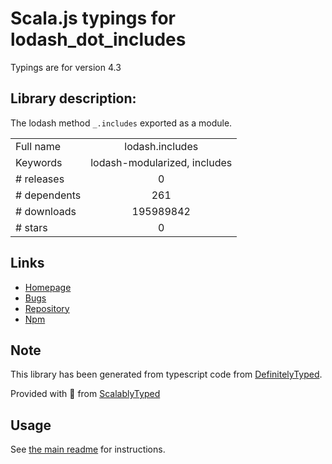 
# Scala.js typings for lodash_dot_includes

Typings are for version 4.3

## Library description:
The lodash method `_.includes` exported as a module.

|                    |                 |
| ------------------ | :-------------: |
| Full name          | lodash.includes |
| Keywords           | lodash-modularized, includes |
| # releases         | 0 |
| # dependents       | 261 |
| # downloads        | 195989842 |
| # stars            | 0 |

## Links
- [Homepage](https://lodash.com/)
- [Bugs](https://github.com/lodash/lodash/issues)
- [Repository](https://github.com/lodash/lodash)
- [Npm](https://www.npmjs.com/package/lodash.includes)
    


## Note
This library has been generated from typescript code from [DefinitelyTyped](https://definitelytyped.org).

Provided with :purple_heart: from [ScalablyTyped](https://github.com/oyvindberg/ScalablyTyped)

## Usage
See [the main readme](../../readme.md) for instructions.


